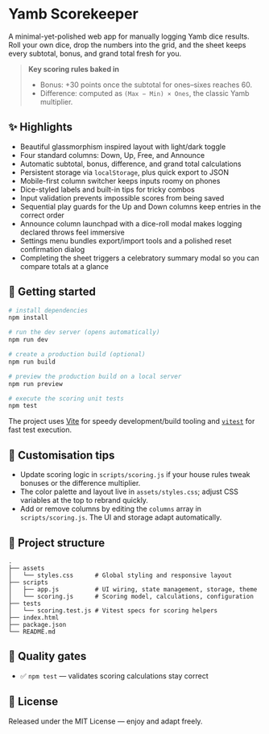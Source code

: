# Yamb Scorekeeper

A minimal-yet-polished web app for manually logging Yamb dice results. Roll your own dice, drop the numbers into the grid, and the sheet keeps every subtotal, bonus, and grand total fresh for you.

> **Key scoring rules baked in**
>
> - Bonus: +30 points once the subtotal for ones–sixes reaches 60.
> - Difference: computed as `(Max − Min) × Ones`, the classic Yamb multiplier.

## ✨ Highlights

- Beautiful glassmorphism inspired layout with light/dark toggle
- Four standard columns: Down, Up, Free, and Announce
- Automatic subtotal, bonus, difference, and grand total calculations
- Persistent storage via `localStorage`, plus quick export to JSON
- Mobile-first column switcher keeps inputs roomy on phones
- Dice-styled labels and built-in tips for tricky combos
- Input validation prevents impossible scores from being saved
- Sequential play guards for the Up and Down columns keep entries in the correct order
- Announce column launchpad with a dice-roll modal makes logging declared throws feel immersive
- Settings menu bundles export/import tools and a polished reset confirmation dialog
- Completing the sheet triggers a celebratory summary modal so you can compare totals at a glance

## 🚀 Getting started

```powershell
# install dependencies
npm install

# run the dev server (opens automatically)
npm run dev

# create a production build (optional)
npm run build

# preview the production build on a local server
npm run preview

# execute the scoring unit tests
npm test
```

The project uses [Vite](https://vitejs.dev/) for speedy development/build tooling and [`vitest`](https://vitest.dev) for fast test execution.

## 🧠 Customisation tips

- Update scoring logic in `scripts/scoring.js` if your house rules tweak bonuses or the difference multiplier.
- The color palette and layout live in `assets/styles.css`; adjust CSS variables at the top to rebrand quickly.
- Add or remove columns by editing the `columns` array in `scripts/scoring.js`. The UI and storage adapt automatically.

## 📁 Project structure

```
.
├── assets
│   └── styles.css      # Global styling and responsive layout
├── scripts
│   ├── app.js          # UI wiring, state management, storage, theme
│   └── scoring.js      # Scoring model, calculations, configuration
├── tests
│   └── scoring.test.js # Vitest specs for scoring helpers
├── index.html
├── package.json
└── README.md
```

## 🧪 Quality gates

- ✅ `npm test` — validates scoring calculations stay correct

## 📜 License

Released under the MIT License — enjoy and adapt freely.
